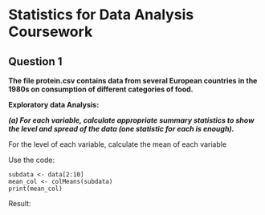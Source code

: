 # Statistics for Data Analysis Coursework
## Question 1 

**The file protein.csv contains data from several European countries in the 1980s on consumption of different categories of food.**

**Exploratory data Analysis:**

***(a) For each variable, calculate appropriate summary statistics to show the level and spread of the data (one statistic for each is enough).***

For the level of each variable, calculate the mean of each variable 

Use the code:
    
    subdata <- data[2:10]
    mean_col <- colMeans(subdata)
    print(mean_col)

Result:




